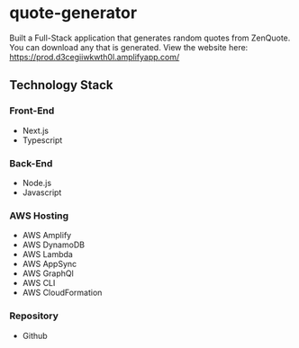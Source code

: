# quote-generator

Built a Full-Stack application that generates random quotes from ZenQuote. 
You can download any that is generated. View the website here: https://prod.d3cegiiwkwth0l.amplifyapp.com/


## Technology Stack

### Front-End
- Next.js
- Typescript

### Back-End
- Node.js
- Javascript

### AWS Hosting
- AWS Amplify
- AWS DynamoDB
- AWS Lambda
- AWS AppSync
- AWS GraphQl
- AWS CLI
- AWS CloudFormation

### Repository
- Github

